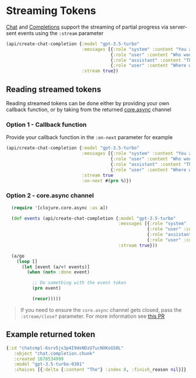 # Streaming Tokens

[Chat](https://platform.openai.com/docs/api-reference/chat/create#chat/create-stream) and [Completions](https://platform.openai.com/docs/api-reference/completions/create#completions/create-stream) support the streaming of partial progress via server-sent events using the `:stream` parameter

```clojure
(api/create-chat-completion {:model "gpt-3.5-turbo"
                             :messages [{:role "system" :content "You are a helpful assistant."}
                                        {:role "user" :content "Who won the world series in 2020?"}
                                        {:role "assistant" :content "The Los Angeles Dodgers won the World Series in 2020."}
                                        {:role "user" :content "Where was it played?"}]
                             :stream true})
```

## Reading streamed tokens

Reading streamed tokens can be done either by providing your own callback function, or by taking from the returned [core.async](https://clojure.org/guides/async_walkthrough#_getting_started) channel

### Option 1 - Callback function

Provide your callback function in the `:on-next` parameter for example

```clojure
(api/create-chat-completion {:model "gpt-3.5-turbo"
                             :messages [{:role "system" :content "You are a helpful assistant."}
                                        {:role "user" :content "Who won the world series in 2020?"}
                                        {:role "assistant" :content "The Los Angeles Dodgers won the World Series in 2020."}
                                        {:role "user" :content "Where was it played?"}]
                             :stream true
                             :on-next #(prn %)})
```

### Option 2 - core.async channel

```clojure
  (require '[clojure.core.async :as a])

  (def events (api/create-chat-completion {:model "gpt-3.5-turbo"
                                           :messages [{:role "system" :content "You are a helpful assistant."}
                                                      {:role "user" :content "Who won the world series in 2020?"}
                                                      {:role "assistant" :content "The Los Angeles Dodgers won the World Series in 2020."}
                                                      {:role "user" :content "Where was it played?"}]
                                           :stream true}))

  (a/go
    (loop []
      (let [event (a/<! events)]
        (when (not= :done event)

          ;; Do something with the event token
          (prn event)

          (recur)))))

```

> If you need to ensure the `core.async` channel gets closed, pass the `:stream/close?` parameter. For more information see [this PR](https://github.com/wkok/openai-clojure/pull/63)

## Example returned token

```clojure
{:id "chatcmpl-6srv5jx3p4I9deNDzU7ucNXKoGS0L"
   :object "chat.completion.chunk"
   :created 1678534999
   :model "gpt-3.5-turbo-0301"
   :choices [{:delta {:content "The"} :index 0, :finish_reason nil}]}
```
